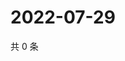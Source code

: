 # 2022-07-29

共 0 条

<!-- BEGIN WEIBO -->
<!-- 最后更新时间 Fri Jul 29 2022 07:06:36 GMT+0800 (China Standard Time) -->

<!-- END WEIBO -->
